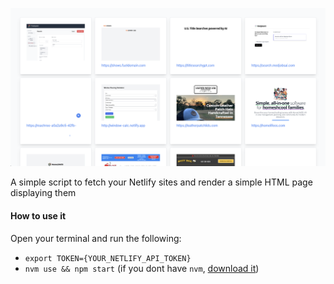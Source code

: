 ![example](example.png)

A simple script to fetch your Netlify sites and render a simple HTML page displaying them

#### How to use it

Open your terminal and run the following:

- `export TOKEN={YOUR_NETLIFY_API_TOKEN}`
- `nvm use && npm start` (if you dont have `nvm`, [download it](https://www.freecodecamp.org/news/node-version-manager-nvm-install-guide/))